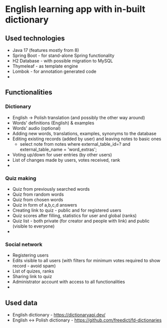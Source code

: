 # English learning app with in-built dictionary

## Used technologies

- Java 17 (features mostly from 8)
- Spring Boot - for stand-alone Spring functionality
- H2 Database - with possible migration to MySQL
- Thymeleaf - as template engine
- Lombok - for annotation generated code
-

## Functionalities

### Dictionary

- English -> Polish translation (and possibly the other way around)
- Words' definitions (English) & examples
- Words' audio (optional)
- Adding new words, translations, examples, synonyms to the database
- Editing existing records (added by user) and leaving notes to basic ones
    - select note from notes where external_table_id=? and external_table_name = 'word_extras';
- Voting up/down for user entries (by other users)
- List of changes made by users, votes received, rank
-

### Quiz making

- Quiz from previously searched words
- Quiz from random words
- Quiz from chosen words
- Quiz in form of a,b,c,d answers
- Creating link to quiz - public and for registered users
- Quiz scores after filling, statistics for user and global (ranks)
- Quiz list - both private (for creator and people with link) and public (visible to everyone)
-

### Social network

- Registering users
- Edits visible to all users (with filters for minimum votes required to show record - avoid spam)
- List of quizes, ranks
- Sharing link to quiz
- Administrator account with access to all functionalities
-

## Used data

- English dictionary - https://dictionaryapi.dev/
- English <-> Polish dictionary - https://github.com/freedict/fd-dictionaries